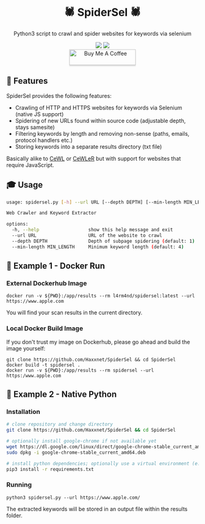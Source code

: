 <div align="center" width="100%">
    <h1>🕷️ SpiderSel 🕷️</h1>
    <p>Python3 script to crawl and spider websites for keywords via selenium</p><p>
    <a target="_blank" href="https://github.com/l4rm4nd"><img src="https://img.shields.io/badge/maintainer-LRVT-orange" /></a>
    <a target="_blank" href="https://hub.docker.com/repository/docker/l4rm4nd/spidersel/general"><img src="https://badgen.net/badge/icon/l4rm4nd%2Fspidersel:latest?icon=docker&label" /></a><br>
    <!--<a target="_blank" href="#"><img src="https://ForTheBadge.com/images/badges/makes-people-smile.svg" /></a><br>-->
    <a href="https://www.buymeacoffee.com/LRVT" target="_blank"><img src="https://www.buymeacoffee.com/assets/img/custom_images/orange_img.png" alt="Buy Me A Coffee" style="height: 41px !important;width: 174px !important;box-shadow: 0px 3px 2px 0px rgba(190, 190, 190, 0.5) !important;-webkit-box-shadow: 0px 3px 2px 0px rgba(190, 190, 190, 0.5) !important;" ></a>
</div>

## 💎 Features

SpiderSel provides the following features:

- Crawling of HTTP and HTTPS websites for keywords via Selenium (native JS support)
- Spidering of new URLs found within source code (adjustable depth, stays samesite)
- Filtering keywords by length and removing non-sense (paths, emails, protocol handlers etc.)
- Storing keywords into a separate results directory (txt file)

Basically alike to [CeWL](https://github.com/digininja/CeWL) or [CeWLeR](https://github.com/roys/cewler) but with support for websites that require JavaScript.

## 🎓 Usage

````bash
usage: spidersel.py [-h] --url URL [--depth DEPTH] [--min-length MIN_LENGTH]

Web Crawler and Keyword Extractor

options:
  -h, --help                  show this help message and exit
  --url URL                   URL of the website to crawl
  --depth DEPTH               Depth of subpage spidering (default: 1)
  --min-length MIN_LENGTH     Minimum keyword length (default: 4)
````

## 🐳 Example 1 - Docker Run

### External Dockerhub Image

````
docker run -v ${PWD}:/app/results --rm l4rm4nd/spidersel:latest --url https://www.apple.com
````

You will find your scan results in the current directory.

### Local Docker Build Image

If you don't trust my image on Dockerhub, please go ahead and build the image yourself:

````
git clone https://github.com/Haxxnet/SpiderSel && cd SpiderSel
docker build -t spidersel .
docker run -v ${PWD}:/app/results --rm spidersel --url https:/www.apple.com
````

## 🐍 Example 2 - Native Python

### Installation

````bash
# clone repository and change directory
git clone https://github.com/Haxxnet/SpiderSel && cd SpiderSel

# optionally install google-chrome if not available yet
wget https://dl.google.com/linux/direct/google-chrome-stable_current_amd64.deb
sudo dpkg -i google-chrome-stable_current_amd64.deb

# install python dependencies; optionally use a virtual environment (e.g. virtualenv, pipenv, etc.)
pip3 install -r requirements.txt
````

### Running

````
python3 spidersel.py --url https://www.apple.com/
````

The extracted keywords will be stored in an output file within the results folder.
